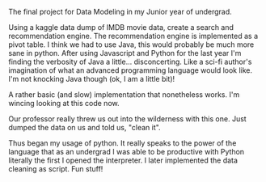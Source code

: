 The final project for Data Modeling in my Junior year of undergrad.

Using a kaggle data dump of IMDB movie data, create a search and recommendation engine.
The recommendation engine is implemented as a pivot table. I think we had to use Java, this would probably be
much more sane in python. After using Javascript and Python for the last year I'm finding the verbosity of Java a little... disconcerting. Like a sci-fi author's imagination of what an advanced programming language would look like. I'm not knocking Java though (ok, I am a little bit)!

A rather basic (and slow) implementation that nonetheless works. 
I'm wincing looking at this code now. 

Our professor really threw us out into the wilderness with this one. Just dumped the data on us and told us, "clean it".

Thus began my usage of python. It really speaks to the power of the language that as an undergrad I was able to be productive with Python literally the first I opened the interpreter. I later implemented the data cleaning as script. Fun stuff!


